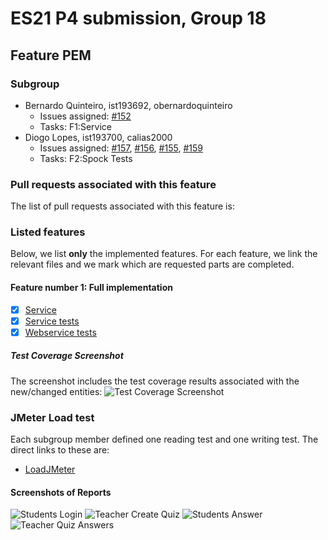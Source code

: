 # ES21 P4 submission, Group 18

## Feature PEM

### Subgroup

- Bernardo Quinteiro, ist193692, obernardoquinteiro
    + Issues assigned: [#152](https://github.com/tecnico-softeng/es21-g18/projects/7#card-60892572)
    + Tasks: F1:Service
- Diogo Lopes, ist193700, calias2000
    + Issues assigned: [#157](https://github.com/tecnico-softeng/es21-g18/projects/7#card-61038063), [#156](https://github.com/tecnico-softeng/es21-g18/projects/7#card-61038100), [#155](https://github.com/tecnico-softeng/es21-g18/projects/7#card-61038216), [#159](https://github.com/tecnico-softeng/es21-g18/projects/7#card-61054076)
    + Tasks: F2:Spock Tests

### Pull requests associated with this feature

The list of pull requests associated with this feature is:




### Listed features

Below, we list **only** the implemented features. For each feature, we link the relevant files and we mark which are requested parts are completed.

#### Feature number 1: Full implementation

- [x] [Service](https://github.com)
- [x] [Service tests](https://github.com)
- [x] [Webservice tests](https://github.com)

##### Test Coverage Screenshot

The screenshot includes the test coverage results associated with the new/changed entities:
![Test Coverage Screenshot](https://imgur.com/cd4vvEI.png)


### JMeter Load test

Each subgroup member defined one reading test and one writing test. The direct links to these are:

- [LoadJMeter](https://github.com/tecnico-softeng/es21-g18/blob/pem/backend/jmeter/answer/quiz-answer-muliple-choice.jmx)


#### Screenshots of Reports

![Students Login](https://imgur.com/RDi9YUu.png)
![Teacher Create Quiz](https://imgur.com/j4vf0wn.png)
![Students Answer](https://imgur.com/EkMEI4z.png)
![Teacher Quiz Answers](https://imgur.com/xrpfv7r.png)

